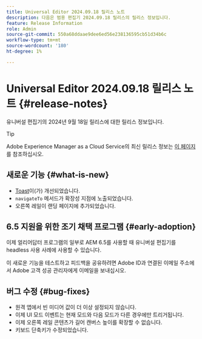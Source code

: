 ```yaml
---
title: Universal Editor 2024.09.18 릴리스 노트
description: 다음은 범용 편집기 2024.09.18 릴리스의 릴리스 정보입니다.
feature: Release Information
role: Admin
source-git-commit: 550a68ddaae9dee6ed56e238136595cb51d34b6c
workflow-type: tm+mt
source-wordcount: '180'
ht-degree: 1%

---
```



# Universal Editor 2024.09.18 릴리스 노트 {#release-notes}

유니버설 편집기의 2024년 9월 18일 릴리스에 대한 릴리스 정보입니다.

>[!TIP]
>
>Adobe Experience Manager as a Cloud Service의 최신 릴리스 정보는 [이 페이지](/help/release-notes/release-notes-cloud/release-notes-current.md)를 참조하십시오.

## 새로운 기능 {#what-is-new}

* [Toast](https://spectrum.adobe.com/page/toast/)이(가) 개선되었습니다.
* `navigateTo` 메서드가 확장성 지점에 노출되었습니다.
* 오른쪽 레일이 랜딩 페이지에 추가되었습니다.

## 6.5 지원을 위한 조기 채택 프로그램 {#early-adoption}

이제 얼리어답터 프로그램의 일부로 AEM 6.5를 사용할 때 유니버설 편집기를 headless 사용 사례에 사용할 수 있습니다.

이 새로운 기능을 테스트하고 피드백을 공유하려면 Adobe ID과 연결된 이메일 주소에서 Adobe 고객 성공 관리자에게 이메일을 보내십시오.

## 버그 수정 {#bug-fixes}

* 원격 앱에서 빈 미디어 값이 더 이상 설정되지 않습니다.
* 이제 UI 모드 이벤트는 현재 모드와 다음 모드가 다른 경우에만 트리거됩니다.
* 이제 오른쪽 레일 콘텐츠가 길어 캔버스 높이를 확장할 수 없습니다.
* 키보드 단축키가 수정되었습니다.
